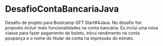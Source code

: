 # DesafioContaBancariaJava
Desafio de projeto para Bootcamp GFT Start#4Java.
No desafio foir proposto incluir mais funcionalidades na conta bancária.
Eu inclui uma nova classe para fazer pagamento de boleto, inlcui rendimento na conta poupança e o nome do titular da conta na impressão do extrato.
